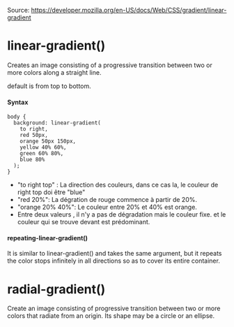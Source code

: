 Source: https://developer.mozilla.org/en-US/docs/Web/CSS/gradient/linear-gradient
# linear-gradient()
Creates an image consisting of a progressive transition between two or more colors along a straight line.

default is from top to bottom.

#### Syntax
````
body {
  background: linear-gradient(
    to right,
    red 50px,
    orange 50px 150px,
    yellow 40% 60%,
    green 60% 80%,
    blue 80%
  );
}
````
- "to right top" : La direction des couleurs, dans ce cas la, le couleur de right top doi être "blue"
- "red 20%": La dégration de rouge commence à partir de 20%.
- "orange 20% 40%": Le couleur entre 20% et 40% est orange.
- Entre deux valeurs , il n'y a pas de dégradation mais le couleur fixe. et le couleur qui se trouve devant est prédominant.

#### repeating-linear-gradient()
It is similar to linear-gradient() and takes the same argument, but it repeats the color stops infinitely in all directions so as to cover its entire container.



# radial-gradient()
Create an image consisting of progressive transition between two or more colors that radiate from an origin.
Its shape may be a circle or an ellipse. 



